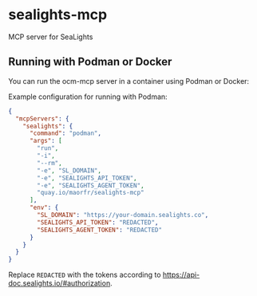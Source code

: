 # sealights-mcp

MCP server for SeaLights

## Running with Podman or Docker

You can run the ocm-mcp server in a container using Podman or Docker:

Example configuration for running with Podman:

```json
{
  "mcpServers": {
    "sealights": {
      "command": "podman",
      "args": [
        "run",
        "-i",
        "--rm",
        "-e", "SL_DOMAIN",
        "-e", "SEALIGHTS_API_TOKEN",
        "-e", "SEALIGHTS_AGENT_TOKEN",
        "quay.io/maorfr/sealights-mcp"
      ],
      "env": {
        "SL_DOMAIN": "https://your-domain.sealights.co",
        "SEALIGHTS_API_TOKEN": "REDACTED",
        "SEALIGHTS_AGENT_TOKEN": "REDACTED"
      }
    }
  }
}
```

Replace `REDACTED` with the tokens according to https://api-doc.sealights.io/#authorization.
